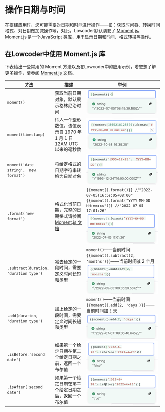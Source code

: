 # 操作日期与时间

在搭建应用时，您可能需要对日期和时间进行操作——如：获取时间戳、转换时间格式、对日期做加减操作等，对此，Lowcoder默认装载了 [Moment.js](http://momentjs.cn/)。Moment.js 是一个JavaScript 类库，用于显示日期和时间、格式转换等操作。

## 在Lowcoder中使用 Moment.js 库

下表给出一些常用的 Moment 方法以及在Lowcoder中的应用示例，若您想了解更多操作，请参阅 [Moment.js 文档](http://momentjs.cn/docs/)。

|**方法**|**描述**|**举例**|
| ------| ----------------------------------------------------------------------| ----------------------------------------------------------------------------------|
|​`moment()`​|获取当前日期对象，默认展示格林尼治时间|​![](assets/1-20231002175920-c6cirng.png)​|
|​`moment(timestamp)`​|传入一个整形数值，该值表示自 1970 年 1 月 1 日 12AM UTC 以来的毫秒数|​![](assets/new-20231002175920-7gnrc2u.png)​|
|​`moment('date string', 'new format')`​|将给定格式的日期字符串转换为日期对象|​![](assets/2-20231002175920-yjs6sm1.png)​|
|​`.format('new format')`​|格式化当前日期，完整的日期格式请参阅[Moment.js 文档](http://momentjs.cn/docs/#/displaying/format/)|​`{{moment().format()}} //"2022-07-05T16:59:05+08:00" {{moment().format("YYYY-MM-DD HH:mm:ss")}} //"2022-07-05 17:01:26"`​​![](assets/3-20231002175920-ieborh9.png)​|
|​`.subtract(duration, 'duration type')`​|减去给定的一段时间，需要定义时间长短和类型|​`moment()`​——当前时间`{{moment().subtract(2, 'months')}}`​——当前时间减 2 个月![](assets/4-20231002175920-vvdhp4j.png)​|
|​`.add(duration, 'duration type')`​|加上给定的一段时间，需要定义时间长短和类型|​`moment()`​——当前时间`{{moment().add(2, 'days')}}`​——当前时间加 2 天![](assets/5-20231002175920-5pw2wbw.png)​|
|​`.isBefore('second date')`​|如果第一个给定日期在第二个给定日期之前，返回一个布尔值|​![](assets/6-20231002175920-s6lisp1.png)​|
|​`.isAfter('second date')`​|如果第一个给定日期在第二个给定日期之后，返回一个布尔值|​![](assets/7-20231002175920-eqf7qch.png)​|
